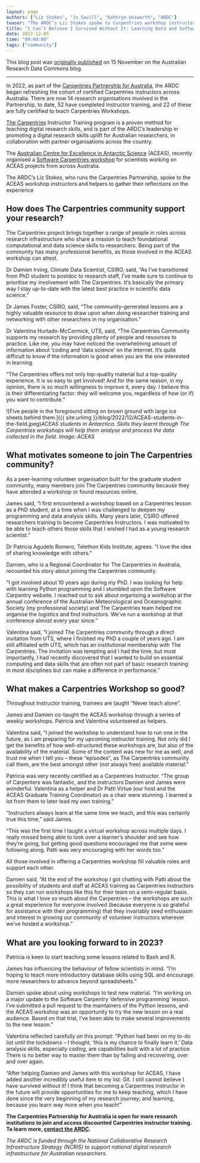 ```yaml
---
layout: page
authors: ["Liz Stokes", "Jo Savill", "Kathryn Unsworth", "ARDC"]
teaser: "The ARDC’s Liz Stokes spoke to Carpentries workshop instructors and helpers about their reflections on running a workshop on data and software skills with ACEAS scientists."
title: "I Can’t Believe I Survived Without It: Learning Data and Software Skills with The Carpentries"
date: 2022-12-05
time: "09:00:00"
tags: ["community"]
---
```


This blog post was [originally published](https://ardc.edu.au/article/i-cant-believe-i-survived-without-it-learning-data-and-software-skills-with-the-carpentries/) on 15 November on the Australian Research Data Commons blog.

<hr>

In 2022, as part of the [Carpentries Partnership for Australia](https://ardc.edu.au/article/carpentries-partnership-for-australia-to-uplift-digital-research-skills/), the ARDC began refreshing the cohort of certified Carpentries instructors across Australia. There are now 14 research organisations involved in the Partnership, to date, 52 have completed Instructor training, and 22 of these are fully certified to teach Carpentries Workshops.

[The Carpentries](https://carpentries.org/) Instructor Training program is a proven method for teaching digital research skills, and is part of the ARDC’s leadership in promoting a digital research skills uplift for Australian researchers, in collaboration with partner organisations across the country.

The [Australian Centre for Excellence in Antarctic Science](https://antarctic.org.au/) (ACEAS), recently organised a [Software Carpentries workshop](https://damienirving.github.io/2022-10-11-aceas-online/) for scientists working on ACEAS projects from across Australia.

The ARDC’s Liz Stokes, who runs the Carpentries Partnership, spoke to the ACEAS workshop instructors and helpers to gather their reflections on the experience

## How does The Carpentries community support your research?
The Carpentries project brings together a range of people in roles across research infrastructure who share a mission to teach foundational computational and data science skills to researchers. Being part of the community has many professional benefits, as those involved in the ACEAS workshop can attest.

Dr Damien Irving, Climate Data Scientist, CSIRO, said, “As I’ve transitioned from PhD student to postdoc to research staff, I’ve made sure to continue to prioritise my involvement with The Carpentries. It’s basically the primary way I stay up-to-date with the latest best practice in scientific data science.”

Dr James Foster, CSIRO, said, “The community-generated lessons are a highly valuable resource to draw upon when doing researcher training and networking with other researchers in my organisation.”

Dr Valentina Hurtado-McCormick, UTS, said, “The Carpentries Community supports my research by providing plenty of people and resources to practice. Like me, you may have noticed the overwhelming amount of information about ‘coding and ‘data science’ on the internet. It’s quite difficult to know if the information is good when you are the one interested in learning.

“The Carpentries offers not only top-quality material but a top-quality experience. It is so easy to get involved! And for the same reason, in my opinion, there is so much willingness to improve it, every day. I believe this is their differentiating factor: they will welcome you, regardless of how (or if) you want to contribute.”

![Five people in the foreground sitting on brown ground with large ice sheets behind them.]({{ site.urlimg }}/blog/2022/12/ACEAS-students-in-the-field.jpeg)*ACEAS students in Antarctica. Skills they learnt through The Carpentries workshops will help them analyse and process the data collected in the field. Image: ACEAS*

## What motivates someone to join The Carpentries community?
As a peer-learning volunteer organisation built for the graduate student community, many members join The Carpentries community because they have attended a workshop or found resources online.

James said, “I first encountered a workshop based on a Carpentries lesson as a PhD student, at a time when I was challenged to deepen my programming and data analysis skills. Many years later, CSIRO offered researchers training to become Carpentries Instructors. I was motivated to be able to teach others those skills that I wished I had as a young research scientist.”

Dr Patricia Agudelo Romero, Telethon Kids Institute, agrees. “I love the idea of sharing knowledge with others.”

Damien, who is a Regional Coordinator for The Carpentries in Australia, recounted his story about joining the Carpentries community.

“I got involved about 10 years ago during my PhD. I was looking for help with learning Python programming and I stumbled upon the Software Carpentry website. I reached out to ask about organising a workshop at the annual conference of the Australian Meteorological and Oceanographic Society (my professional society) and The Carpentries team helped me organise the logistics and find instructors. We’ve run a workshop at that conference almost every year since.”

Valentina said, ”I joined The Carpentries community through a direct invitation from UTS, where I finished my PhD a couple of years ago. I am still affiliated with UTS, which has an institutional membership with The Carpentries. The invitation was tempting and I had the time, but most importantly, I had recently discovered that I wanted to build on essential computing and data skills that are often not part of basic research training in most disciplines but can make a difference in performance.”

## What makes a Carpentries Workshop so good?
Throughout Instructor training, trainees are taught “Never teach alone”.

James and Damien co-taught the ACEAS workshop through a series of weekly workshops. Patricia and Valentina volunteered as helpers.

Valentina said, “I joined the workshop to understand how to run one in the future, as I am preparing for my upcoming instructor training. Not only did I get the benefits of how well-structured these workshops are, but also of the availability of the material. Some of the content was new for me as well, and trust me when I tell you – these “episodes”, as The Carpentries community call them, are the best amongst other (not always free) available material.”

Patricia was very recently certified as a Carpentries Instructor. “The group of Carpenters was fantastic, and the instructors Damien and James were wonderful. Valentina as a helper and Dr Patti Virtue (our host and the ACEAS Graduate Training Coordinator) as a chair were stunning. I learned a lot from them to later lead my own training.”

“Instructors always learn at the same time we teach, and this was certainly true this time,” said James.

“This was the first time I taught a virtual workshop across multiple days. I really missed being able to look over a learner’s shoulder and see how they’re going, but getting good questions encouraged me that some were following along. Patti was very encouraging with her words too.”

All those involved in offering a Carpentries workshop fill valuable roles and support each other.

Damien said, “At the end of the workshop I got chatting with Patti about the possibility of students and staff at ACEAS training as Carpentries instructors so they can run workshops like this for their team on a semi-regular basis. This is what I love so much about the Carpentries – the workshops are such a great experience for everyone involved (because everyone is so grateful for assistance with their programming) that they invariably seed enthusiasm and interest in growing our community of volunteer instructors wherever we’ve hosted a workshop.”

## What are you looking forward to in 2023?
Patricia is keen to start teaching some lessons related to Bash and R.

James has influencing the behaviour of fellow scientists in mind. “I’m hoping to teach more introductory database skills using SQL and encourage more researchers to advance beyond spreadsheets.”

Damien spoke about using workshops to test new material. “I’m working on a major update to the Software Carpentry ’defensive programming’ lesson. I’ve submitted a pull request to the maintainers of the Python lessons, and the ACEAS workshop was an opportunity to try the new lesson on a real audience. Based on that trial, I’ve been able to make several improvements to the new lesson.”

Valentina reflected carefully on this prompt: “Python had been on my to-do list until the lockdowns – I thought, ‘this is my chance to finally learn it.’ Data analysis skills, especially coding, are capabilities built with a lot of practice. There is no better way to master them than by failing and recovering, over and over again.

“After helping Damien and James with this workshop for ACEAS, I have added another incredibly useful item to my list: Git. I still cannot believe I have survived without it! I think that becoming a Carpentries instructor in the future will provide opportunities for me to keep teaching, which  I have done since the very beginning of my research journey; and learning, because you learn way more when you teach!”

**The Carpentries Partnership for Australia is open for more research institutions to join and access discounted Carpentries instructor training. To learn more, [contact the ARDC](https://ardc.com.au/contact-us/).**

*The ARDC is funded through the National Collaborative Research Infrastructure Strategy (NCRIS) to support national digital research infrastructure for Australian researchers.*
